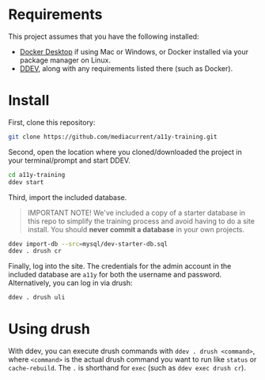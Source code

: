 # Requirements

This project assumes that you have the following installed:

- [Docker Desktop](https://www.docker.com/products/docker-desktop) if using Mac or Windows, or Docker installed via your package manager on Linux.
- [DDEV](https://ddev.readthedocs.io/en/stable/#installation), along with any requirements listed there (such as Docker).

# Install

First, clone this repository:

```bash
git clone https://github.com/mediacurrent/a11y-training.git
```

Second, open the location where you cloned/downloaded the project in your terminal/prompt and start DDEV.

```bash
cd a11y-training
ddev start
```

Third, import the included database.

> IMPORTANT NOTE! We've included a copy of a starter database in this repo to simplify the training process and avoid having to do a site install. You should **never commit a database** in your own projects.

```bash
ddev import-db --src=mysql/dev-starter-db.sql
ddev . drush cr
```

Finally, log into the site. The credentials for the admin account in the included database are `a11y` for both the username and password. Alternatively, you can log in via drush:

```bash
ddev . drush uli
```

# Using drush

With ddev, you can execute drush commands with `ddev . drush <command>`, where `<command>` is the actual drush command you want to run like `status` or `cache-rebuild`. The `.` is shorthand for `exec` (such as `ddev exec drush cr`).
